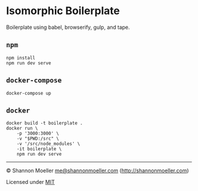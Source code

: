 # Isomorphic Boilerplate

Boilerplate using babel, browserify, gulp, and tape.

## `npm`

```
npm install
npm run dev serve
```

## `docker-compose`

```
docker-compose up
```

## `docker`

```
docker build -t boilerplate .
docker run \
    -p '3000:3000' \
    -v "$PWD:/src" \
    -v '/src/node_modules' \
    -it boilerplate \
    npm run dev serve
```

----

© Shannon Moeller <me@shannonmoeller.com> (http://shannonmoeller.com)

Licensed under [MIT](http://shannonmoeller.com/mit.txt)
